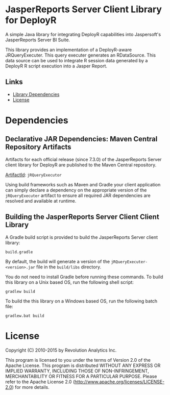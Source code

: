 JasperReports Server Client Library for DeployR
===============================================

A simple Java library for integrating DeployR capabilities into
Jaspersoft's JasperReports Server BI Suite.

This library provides an implementation of a DeployR-aware
JRQueryExecuter. This query executer generates an RDataSource.
This data source can be used to integrate R session data generated
by a DeployR R script execution into a Jasper Report. 


Links
-----

  * [Library Dependencies](#dependencies)
  * [License](#license)

Dependencies
============


Declarative JAR Dependencies: Maven Central Repository Artifacts
----------------------------------------------------------------

Artifacts for each official release (since 7.3.0) of the JasperReports
Server client library for DeployR are published to the Maven Central repository.

[ArtifactId](http://search.maven.org/#search|ga|1|a%3A%22jRQueryExecuter%22): `jRQueryExecutor`

Using build frameworks such as Maven and Gradle your client
application can simply declare a dependency on the appropriate version
of the `jRQueryExecuter` artifact to ensure all required JAR dependencies are resolved
and available at runtime.


Building the JasperReports Server Client Client Library
-------------------------------------------------------

A Gradle build script is provided to build the JasperReports Server
client library:

```
build.gradle
```

By default, the build will generate a version of the  `jRQueryExecuter-<version>.jar`
file in the `build/libs` directory.

You do not need to install Gradle before running these commands. To
build this library on a Unix based OS, run the following shell
script:

```
gradlew build
```

To build the this library on a Windows based OS, run the following
batch file:

```
gradlew.bat build
```

License
=======

Copyright (C) 2010-2015 by Revolution Analytics Inc.

This program is licensed to you under the terms of Version 2.0 of the
Apache License. This program is distributed WITHOUT
ANY EXPRESS OR IMPLIED WARRANTY, INCLUDING THOSE OF NON-INFRINGEMENT,
MERCHANTABILITY OR FITNESS FOR A PARTICULAR PURPOSE. Please refer to the
Apache License 2.0 (http://www.apache.org/licenses/LICENSE-2.0) for more 
details.
